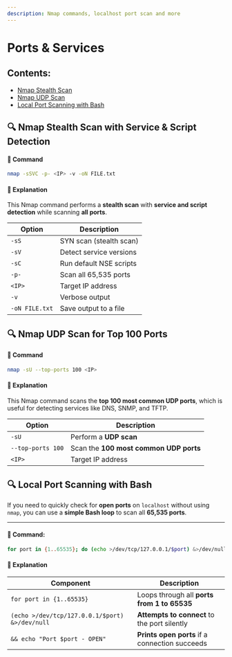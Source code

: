 ```yaml
---
description: Nmap commands, localhost port scan and more
---
```


# Ports & Services

## Contents:

* [Nmap Stealth Scan](ports-and-services.md#nmap-stealth-scan-with-service-and-script-detection)
* [Nmap UDP Scan](ports-and-services.md#nmap-udp-scan-for-top-100-ports)
* [Local Port Scanning with Bash](ports-and-services.md#local-port-scanning-with-bash)

## 🔍 Nmap Stealth Scan with Service & Script Detection

#### **📌 Command**

```bash
nmap -sSVC -p- <IP> -v -oN FILE.txt
```

#### **📝 Explanation**

This Nmap command performs a **stealth scan** with **service and script detection** while scanning **all ports**.

| Option         | Description             |
| -------------- | ----------------------- |
| `-sS`          | SYN scan (stealth scan) |
| `-sV`          | Detect service versions |
| `-sC`          | Run default NSE scripts |
| `-p-`          | Scan all 65,535 ports   |
| `<IP>`         | Target IP address       |
| `-v`           | Verbose output          |
| `-oN FILE.txt` | Save output to a file   |

## 🔍 Nmap UDP Scan for Top 100 Ports

#### **📌 Command**

```bash
nmap -sU --top-ports 100 <IP>
```

#### **📝 Explanation**

This Nmap command scans the **top 100 most common UDP ports**, which is useful for detecting services like DNS, SNMP, and TFTP.

| Option            | Description                            |
| ----------------- | -------------------------------------- |
| `-sU`             | Perform a **UDP scan**                 |
| `--top-ports 100` | Scan the **100 most common UDP ports** |
| `<IP>`            | Target IP address                      |

## 🔍 Local Port Scanning with Bash

If you need to quickly check for **open ports** on `localhost` without using `nmap`, you can use a **simple Bash loop** to scan all **65,535 ports**.

***

#### **📌 Command:**

```bash
for port in {1..65535}; do (echo >/dev/tcp/127.0.0.1/$port) &>/dev/null && echo "Port $port - OPEN"; done
```

#### **📝 Explanation**

| Component                                      | Description                                    |
| ---------------------------------------------- | ---------------------------------------------- |
| `for port in {1..65535}`                       | Loops through all **ports from 1 to 65535**    |
| `(echo >/dev/tcp/127.0.0.1/$port) &>/dev/null` | **Attempts to connect** to the port silently   |
| `&& echo "Port $port - OPEN"`                  | **Prints open ports** if a connection succeeds |
